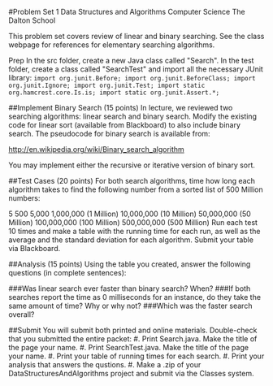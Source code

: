 #Problem Set 1
Data Structures and Algorithms 
Computer Science
The Dalton School

This problem set covers review of linear and binary searching. See the class webpage for references for elementary searching algorithms.

Prep
In the src folder, create a new Java class called "Search". In the test folder, create a class called "SearchTest" 
and import all the necessary JUnit library:
`
import org.junit.Before;
import org.junit.BeforeClass;
import org.junit.Ignore;
import org.junit.Test;
import static org.hamcrest.core.Is.is;
import static org.junit.Assert.*;
`

##Implement Binary Search (15 points)
In lecture, we reviewed two searching algorithms: linear search and binary search. Modify the existing code for linear sort (available from Blackboard) to also include binary search. The pseudocode for binary search is available from:

http://en.wikipedia.org/wiki/Binary_search_algorithm

You may implement either the recursive or iterative version of binary sort.

##Test Cases (20 points)
For both search algorithms, time how long each algorithm takes to find the following number from a sorted list of 500 Million numbers:

5
500
5,000
1,000,000 (1 Million)
10,000,000 (10 Million)
50,000,000 (50 Million)
100,000,000 (100 Million)
500,000,000 (500 Million)
Run each test 10 times and make a table with the running time for each run, as well as the average and the standard deviation for each algorithm. Submit your table via Blackboard.

##Analysis (15 points)
Using the table you created, answer the following questions (in complete sentences):

###Was linear search ever faster than binary search? When?
###If both searches report the time as 0 milliseconds for an instance, do they take the same amount of time? Why or why not?
###Which was the faster search overall?

##Submit
You will submit both printed and online materials. Double-check that you submitted the entire packet:
#. Print Search.java. Make the title of the page your name.
#. Print SearchTest.java. Make the title of the page your name.
#. Print your table of running times for each search.
#. Print your analysis that answers the qustions.
#. Make a .zip of your DataStructuresAndAlgorithms project and submit via the Classes system.
